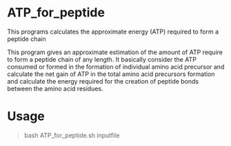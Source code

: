 # ATP_for_peptide
This programs calculates the approximate energy (ATP) required to form a peptide chain

This program gives an approximate estimation of the amount of ATP require to form a peptide chain of any length. It basically consider the ATP consumed or formed in the formation of individual amino acid precursor and calculate the net gain of ATP in the total amino acid precursors formation and calculate the energy required for the creation of peptide bonds between the amino acid residues.


# Usage

> bash ATP_for_peptide.sh inputfile
